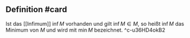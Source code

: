 ## Definition #card 
Ist das [[Infimum]] $\inf M$ vorhanden und gilt $\inf M \in M$, so heißt $\inf M$ das Minimum von $M$ und wird mit $\min M$ bezeichnet.
^c-u36HD4okB2